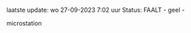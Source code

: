laatste update: 
wo 27-09-2023  7:02   uur 
Status: FAALT - geel - 
<div class="service Y">microstation</div>